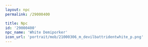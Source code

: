 ```yaml
---
layout: npc
permalink: /29000400

title: Npc
id: '29000400'
npc_name: 'White Demiporker'
icon_url: 'portrait/mob/21000306_m_devilbattridentwhite_p.png'
---
```

